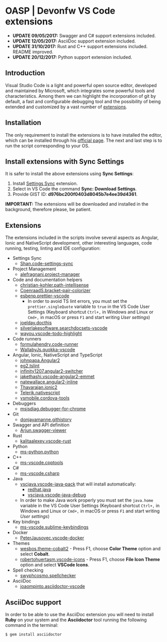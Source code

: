# OASP | Devonfw VS Code extensions

- **UPDATE 09/05/2017:** Swagger and C# support extensions included.
- **UPDATE 12/05/2017:** AsciiDoc support extension included.
- **UPDATE 31/10/2017:** Rust and C++ support extensions included. README improved.
- **UPDATE 20/12/2017:** Python support extension included.  

## Introduction

Visual Studio Code is a light and powerful open source editor, developed and 
maintained by Microsoft, which integrates some powerful tools and characteristics. 
Among them we can highlight the incorporation of git by default, a fast and
configurable debugging tool and the possibility of being extended and customized 
by a vast number of [extensions](https://marketplace.visualstudio.com/VSCode).

## Installation

The only requirement to install the extensions is to have installed the editor,
which can be installed through his [official page](https://code.visualstudio.com/).
The next and last step is to run the script corresponding to your OS.

## Install extensions with Sync Settings

It is safer to install the above extensions using **Sync Settings**: 

1. Install [Settings Sync](https://marketplace.visualstudio.com/items?itemName=Shan.code-settings-sync) extension.
2. Select in VS Code the command **Sync: Download Settings**.
3. Provide GIST ID: **d976bc200f0403d8045b7e4ee39d4361**.

**IMPORTANT:** The extensions will be downloaded and installed in the background, therefore please, be patient. 

## Extensions

The extensions included in the scripts involve several aspects as Angular, Ionic and NativeScript development, other interesting languages, code running, testing, linting and IDE configuration:

- Settings Sync
    - [Shan.code-settings-sync](https://marketplace.visualstudio.com/items?itemName=Shan.code-settings-sync)
- Project Management
    - [alefragnani.project-manager](https://marketplace.visualstudio.com/items?itemName=alefragnani.project-manager)
- Code and documentation helpers
    - [christian-kohler.path-intellisense](https://marketplace.visualstudio.com/items?itemName=christian-kohler.path-intellisense)
    - [CoenraadS.bracket-pair-colorizer](https://marketplace.visualstudio.com/items?itemName=CoenraadS.bracket-pair-colorizer)
    - [esbenp.prettier-vscode](https://marketplace.visualstudio.com/items?itemName=esbenp.prettier-vscode)
        - In order to avoid TS lint errors, you must set the `prettier.singleQuote` variable to `true` in the VS Code User Settings (Keyboard shortcut `Ctrl+,` in Windows and Linux or `Cmd+,` in macOS or press `F1` and start writing _User settings_)
    - [joelday.docthis](https://marketplace.visualstudio.com/items?itemName=joelday.docthis)
    - [silverlakesoftware.searchdocsets-vscode](https://marketplace.visualstudio.com/items?itemName=silverlakesoftware.searchdocsets-vscode)
    - [wayou.vscode-todo-highlight](https://marketplace.visualstudio.com/items?itemName=wayou.vscode-todo-highlight)
- Code runners
    - [formulahendry.code-runner](https://marketplace.visualstudio.com/items?itemName=formulahendry.code-runner)
    - [WallabyJs.quokka-vscode](https://marketplace.visualstudio.com/items?itemName=WallabyJs.quokka-vscode)
- Angular, Ionic, NativeScript and TypeScript
    - [johnpapa.Angular2](https://marketplace.visualstudio.com/items?itemName=johnpapa.Angular2)
    - [eg2.tslint](https://marketplace.visualstudio.com/items?itemName=eg2.tslint)
    - [infinity1207.angular2-switcher](https://marketplace.visualstudio.com/items?itemName=infinity1207.angular2-switcher)
    - [jakethashi.vscode-angular2-emmet](https://marketplace.visualstudio.com/items?itemName=jakethashi.vscode-angular2-emmet)
    - [natewallace.angular2-inline](https://marketplace.visualstudio.com/items?itemName=natewallace.angular2-inline)
    - [Thavarajan.ionic2](https://marketplace.visualstudio.com/items?itemName=Thavarajan.ionic2)
    - [Telerik.nativescript](https://marketplace.visualstudio.com/items?itemName=Telerik.nativescript)
    - [vsmobile.cordova-tools](https://marketplace.visualstudio.com/items?itemName=vsmobile.cordova-tools)
- Debuggers
    - [msjsdiag.debugger-for-chrome](https://marketplace.visualstudio.com/items?itemName=msjsdiag.debugger-for-chrome)
- Git
    - [donjayamanne.githistory](https://marketplace.visualstudio.com/items?itemName=donjayamanne.githistory)
- Swagger and API definition
    - [Arjun.swagger-viewer](https://marketplace.visualstudio.com/items?itemName=Arjun.swagger-viewer)
- Rust
    - [kalitaalexey.vscode-rust](https://marketplace.visualstudio.com/items?itemName=kalitaalexey.vscode-rust)
- Python
    - [ms-python.python](https://marketplace.visualstudio.com/items?itemName=ms-python.python)
- C++
    - [ms-vscode.cpptools](https://marketplace.visualstudio.com/items?itemName=ms-vscode.cpptools)
- C#
    - [ms-vscode.csharp](https://marketplace.visualstudio.com/items?itemName=ms-vscode.csharp)
- Java
    - [vscjava.vscode-java-pack](https://marketplace.visualstudio.com/items?itemName=vscjava.vscode-java-pack) that will install automatically:
        - [redhat.java](https://marketplace.visualstudio.com/items?itemName=redhat.java)
        - [vscjava.vscode-java-debug](https://marketplace.visualstudio.com/items?itemName=vscjava.vscode-java-debug)
    - In order to make Java work properly you must set the `java.home` variable in the VS Code User Settings (Keyboard shortcut `Ctrl+,` in Windows and Linux or `Cmd+,` in macOS or press `F1` and start writing _User settings_)
- Key bindings
    - [ms-vscode.sublime-keybindings](https://marketplace.visualstudio.com/items?itemName=ms-vscode.sublime-keybindings)
- Docker
    - [PeterJausovec.vscode-docker](https://marketplace.visualstudio.com/items?itemName=PeterJausovec.vscode-docker)
- Themes
    - [wesbos.theme-cobalt2](https://marketplace.visualstudio.com/items?itemName=wesbos.theme-cobalt2) - Press F1, choose **Color Theme** option and select **Cobalt**.
    - [robertohuertasm.vscode-icons](https://marketplace.visualstudio.com/items?itemName=robertohuertasm.vscode-icons) - Press F1, choose **File Icon Theme** option and select **VSCode Icons**.
- Spell checking
    - [swyphcosmo.spellchecker](https://marketplace.visualstudio.com/items?itemName=swyphcosmo.spellchecker)
- AsciiDoc
    - [joaompinto.asciidoctor-vscode](https://marketplace.visualstudio.com/items?itemName=joaompinto.asciidoctor-vscode)

## AsciiDoc support

In order to be able to use the AsciiDoc extension you will need to install **Ruby** on your system and the **Asciidoctor** tool running the following command in the terminal:

```bash
$ gem install asciidoctor
```

